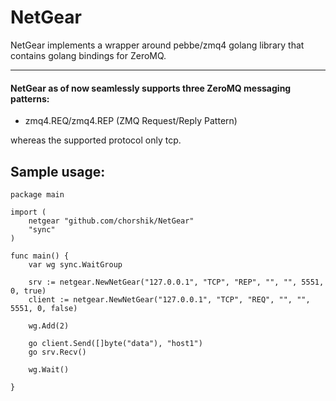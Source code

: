 # NetGear

NetGear implements a wrapper around pebbe/zmq4 golang library that contains golang bindings for ZeroMQ.

***

#### NetGear as of now seamlessly supports three ZeroMQ messaging patterns:

- zmq4.REQ/zmq4.REP (ZMQ Request/Reply Pattern)

whereas the supported protocol only tcp.

## Sample usage:
    package main

    import (
        netgear "github.com/chorshik/NetGear"
        "sync"
    )

    func main() {
        var wg sync.WaitGroup
    
        srv := netgear.NewNetGear("127.0.0.1", "TCP", "REP", "", "", 5551, 0, true)
        client := netgear.NewNetGear("127.0.0.1", "TCP", "REQ", "", "", 5551, 0, false)
    
        wg.Add(2)
    
        go client.Send([]byte("data"), "host1")
        go srv.Recv()
    
        wg.Wait()

    }
